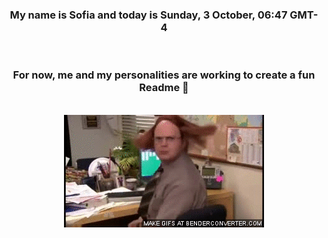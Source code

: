 


<div align="center">
<h3 >My name is Sofia and today is Sunday, 3 October, 06:47 GMT-4</h3><br>
<h3 >For now, me and my personalities are working to create a fun Readme 👋
</h3><br>
<img src='img/dwight.gif' alt='working...'/>
</div>

